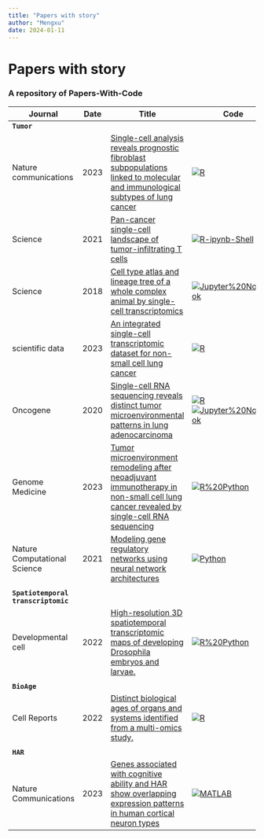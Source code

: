 ```yaml
---
title: "Papers with story"
author: "Mengxu"
date: 2024-01-11
---
```


<!--more-->
# Papers with story
### A repository of Papers-With-Code
| **Journal** | **Date** | **Title** | **Code** | **Data** | **Citation** |
| -- | -- | -- | -- | -- | -- |
| **`Tumor`** |  |  |  |  |  |
| Nature communications | 2023 | [Single-cell analysis reveals prognostic fibroblast subpopulations linked to molecular and immunological subtypes of lung cancer](https://doi.org/10.1038/s41467-023-35832-6) | [![R](https://img.shields.io/badge/-R-198ce7)](https://github.com/cjh-lab/NCOMMS_NSCLC_scFibs) | [![GEO](https://img.shields.io/badge/-GEO-336699)](https://www.ncbi.nlm.nih.gov/geo/query/acc.cgi?acc=GSE153935) [![Zenodo](https://img.shields.io/badge/-Zenodo-024dad)](https://zenodo.org/record/7400873#.ZCZBDl5LgQ8) | [![citation](https://img.shields.io/badge/dynamic/json?label=citation&query=citationCount&url=https%3A%2F%2Fapi.semanticscholar.org%2Fgraph%2Fv1%2Fpaper%2Fa5b158dbafff3ade8a9779c134441e5f3db18e2d%3Ffields%3DcitationCount)](https://www.semanticscholar.org/paper/Single-cell-analysis-reveals-prognostic-fibroblast-Hanley-Waise/a5b158dbafff3ade8a9779c134441e5f3db18e2d) |
| Science | 2021 | [Pan-cancer single-cell landscape of tumor-infiltrating T cells](https://www.science.org/doi/10.1126/science.abe6474) | [![R-ipynb-Shell](https://img.shields.io/badge/-R%20Python%20Shell-00008B)](https://zenodo.org/record/5461803#.ZCknc15LgQ8) | [![PKU](https://img.shields.io/badge/-PKU-336699)](http://cancer-pku.cn:3838/PanC_T/) | [![citation](https://img.shields.io/badge/dynamic/json?label=citation&query=citationCount&url=https%3A%2F%2Fapi.semanticscholar.org%2Fgraph%2Fv1%2Fpaper%2Feda76900f3954e1930080779b5cfb92274a11da3%3Ffields%3DcitationCount)](https://www.semanticscholar.org/paper/Pan-cancer-single-cell-landscape-of-T-cells-Zheng-Qin/eda76900f3954e1930080779b5cfb92274a11da3) |
| Science | 2018 | [Cell type atlas and lineage tree of a whole complex animal by single-cell transcriptomics](https://www.science.org/doi/10.1126/science.aaq1723) | [![Jupyter%20Notebook](https://img.shields.io/badge/-Jupyter%20Notebook-da5b0b)](https://github.com/rajewsky-lab/planarian_lineages) | [![Unknow](https://img.shields.io/badge/-Unknow-ADADAD)]() | [![citation](https://img.shields.io/badge/dynamic/json?label=citation&query=citationCount&url=https%3A%2F%2Fapi.semanticscholar.org%2Fgraph%2Fv1%2Fpaper%2F41b3c17dcaad2d25cad02c93d0d57e2b3a67e0f2%3Ffields%3DcitationCount)](https://www.semanticscholar.org/paper/Cell-type-atlas-and-lineage-tree-of-a-whole-complex-Plass-Solana/41b3c17dcaad2d25cad02c93d0d57e2b3a67e0f2) |
| scientific data | 2023 | [An integrated single-cell transcriptomic dataset for non-small cell lung cancer](https://www.nature.com/articles/s41597-023-02074-6) | [![R](https://img.shields.io/badge/-R-198ce7)](https://figshare.com/articles/online_resource/NSCLC_data_reanalysis_codes/22106201?backTo=/collections/An_integrated_single-cell_transcriptomic_dataset_for1_non-small_cell_lung_cancer/6222221?backTo=/collections/An_integrated_single-cell_transcriptomic_dataset_for1_non-small_cell_lung_cancer/6222221?backTo=/collections/An_integrated_single-cell_transcriptomic_dataset_for1_non-small_cell_lung_cancer/6222221) | [![figshare](https://img.shields.io/badge/-figshare-c62764)](https://figshare.com/collections/An_integrated_single-cell_transcriptomic_dataset_for1_non-small_cell_lung_cancer/6222221/3) | [![citation](https://img.shields.io/badge/dynamic/json?label=citation&query=citationCount&url=https%3A%2F%2Fapi.semanticscholar.org%2Fgraph%2Fv1%2Fpaper%2F2e68442733604d3ff3f9fe5e62201ffc4f1ea951%3Ffields%3DcitationCount)](https://www.semanticscholar.org/paper/An-integrated-single-cell-transcriptomic-dataset-Prazanowska-Lim/2e68442733604d3ff3f9fe5e62201ffc4f1ea951) |
| Oncogene | 2020 | [Single-cell RNA sequencing reveals distinct tumor microenvironmental patterns in lung adenocarcinoma](https://doi.org/10.1038/s41388-021-02054-3) | [![R](https://img.shields.io/badge/-R-198ce7)](https://doi.org/10.24433/CO.0121060.v1)[![Jupyter%20Notebook](https://img.shields.io/badge/-Jupyter%20Notebook-da5b0b)](https://github.com/bischofp/single_cell_lung_adenocarcinoma) | [![Unknown](https://img.shields.io/badge/-Unknown-ADADAD)]() | [![citation](https://img.shields.io/badge/dynamic/json?label=citation&query=citationCount&url=https%3A%2F%2Fapi.semanticscholar.org%2Fgraph%2Fv1%2Fpaper%2F66d79bafce806798b72b4333854b8761073221cc%3Ffields%3DcitationCount)](https://www.semanticscholar.org/paper/Single-cell-RNA-sequencing-reveals-distinct-tumor-Bischoff-Trinks/66d79bafce806798b72b4333854b8761073221cc) |
| Genome Medicine | 2023 | [Tumor microenvironment remodeling after neoadjuvant immunotherapy in non-small cell lung cancer revealed by single-cell RNA sequencing](https://doi.org/10.1186/s13073-023-01164-9) | [![R%20Python](https://img.shields.io/badge/-R%20Python-00008B)](https://github.com/Junjie-Hu/NSCLC-immunotherapy) | [![GEO](https://img.shields.io/badge/-GEO-336699)](https://www.ncbi.nlm.nih.gov/geo/query/acc.cgi?acc=GSE207422) | [![citation](https://img.shields.io/badge/dynamic/json?label=citation&query=citationCount&url=https%3A%2F%2Fapi.semanticscholar.org%2Fgraph%2Fv1%2Fpaper%2Fdfb50b723e402caac70b0dcbe21ca58e34401505%3Ffields%3DcitationCount)](https://www.semanticscholar.org/paper/Tumor-microenvironment-remodeling-after-neoadjuvant-Hu-Zhang/dfb50b723e402caac70b0dcbe21ca58e34401505) |
| Nature Computational Science | 2021| [Modeling gene regulatory networks using neural network architectures](https://www.nature.com/articles/s43588-021-00099-8) | [![Python](https://img.shields.io/badge/-Python-3572a5)](https://github.com/HantaoShu/DeepSEM) | [![GEO](https://img.shields.io/badge/-GEO-336699)](https://www.ncbi.nlm.nih.gov/geo/query/acc.cgi) [![Zenodo](https://img.shields.io/badge/-Zenodo-024dad)](https://zenodo.org/record/3378975)| [![citation](https://img.shields.io/badge/dynamic/json?label=citation&query=citationCount&url=https%3A%2F%2Fapi.semanticscholar.org%2Fgraph%2Fv1%2Fpaper%2F99fdbe369f58bacbdb3e4394499060fe03813706%3Ffields%3DcitationCount)](https://www.semanticscholar.org/paper/Modeling-gene-regulatory-networks-using-neural-Shu-Zhou/99fdbe369f58bacbdb3e4394499060fe03813706) |
|  |  |  |  |  |  |
| **`Spatiotemporal transcriptomic`** |  |  |  |  |  |
| Developmental cell | 2022 | [High-resolution 3D spatiotemporal transcriptomic maps of developing Drosophila embryos and larvae.](https://www.ncbi.nlm.nih.gov/pubmed/35512700) | [![R%20Python](https://img.shields.io/badge/-R%20Python-00008B)](https://www.cell.com/cms/10.1016/j.devcel.2022.04.006/attachment/94171a16-fac1-4d9e-b7e0-bd4909baf4f0/mmc6) | [![Website](https://img.shields.io/badge/-Website-B03060)](https://db.cngb.org/stomics/flysta3d/) | [![citation](https://img.shields.io/badge/dynamic/json?label=citation&query=citationCount&url=https%3A%2F%2Fapi.semanticscholar.org%2Fgraph%2Fv1%2Fpaper%2Fa81789d2afa4f26b870cd2d9937d25e45f2153b5%3Ffields%3DcitationCount)](https://www.semanticscholar.org/paper/a81789d2afa4f26b870cd2d9937d25e45f2153b5) |
|  |  |  |  |  |  |
| **`BioAge`** |  |  |  |  |  |
| Cell Reports | 2022 | [Distinct biological ages of organs and systems identified from a multi-omics study.](https://doi.org/10.1016/j.celrep.2022.110459) | [![R](https://img.shields.io/badge/-R-198ce7)](https://doi.org/10.5281/zenodo.6002321) | [![figshare](https://img.shields.io/badge/-figshare-c62764)](https://doi.org/10.6084/m9.figshare.19085156) | [![citation](https://img.shields.io/badge/dynamic/json?label=citation&query=citationCount&url=https%3A%2F%2Fapi.semanticscholar.org%2Fgraph%2Fv1%2Fpaper%2Ffa40c4ea0810be27e974e0d97cf6eeaf2ef85973%3Ffields%3DcitationCount)](https://www.semanticscholar.org/paper/fa40c4ea0810be27e974e0d97cf6eeaf2ef85973) |
|  |  |  |  |  |  |
| **`HAR`** |  |  |  |  |  |
| Nature Communications | 2023 | [Genes associated with cognitive ability and HAR show overlapping expression patterns in human cortical neuron types](https://doi.org/10.1038/s41467-023-39946-9) | [![MATLAB](https://img.shields.io/badge/-MATLAB-e16737)](https://github.com/AnnaGalakhova/Driessens_Galakhova_Heyer_2022) | [![Website](https://img.shields.io/badge/-Website-B03060)](https://www.nature.com/articles/s41467-023-39946-9#data-availability) | [![citation](https://img.shields.io/badge/dynamic/json?label=citation&query=citationCount&url=https%3A%2F%2Fapi.semanticscholar.org%2Fgraph%2Fv1%2Fpaper%2Fc2971ece5f70f24bf65c828506cf17fe6cd20212%3Ffields%3DcitationCount)](https://www.semanticscholar.org/paper/c2971ece5f70f24bf65c828506cf17fe6cd20212) |